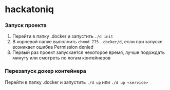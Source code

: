 # hackatoniq

### Запуск проекта

1. Перейти в папку .docker и запустить `./d init`
2. В корневой папке выполнить `chmod 775 .docker/d`, если при запуске возникает ошибка Permission denied
3. Первый раз проект запускается некоторое время, лучше подождать минуту или смотреть по логам контейнеров

### Перезапуск докер контейнера

Перейти в папку .docker и запустить `./d up` или `./d up <service>`

